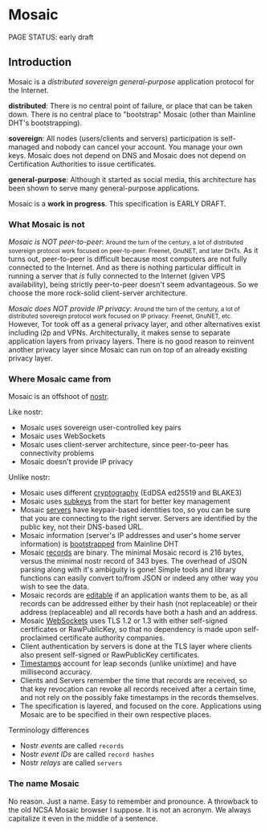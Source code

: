 # Mosaic

<status>PAGE STATUS: early draft</status>

## Introduction

Mosaic is a *distributed* *sovereign* *general-purpose* application protocol for the Internet.

**distributed**: There is no central point of failure, or place that can be taken down. There is no central place to "bootstrap" Mosaic (other than Mainline DHT's bootstrapping).

**sovereign**: All nodes (users/clients and servers) participation is self-managed and nobody can cancel your account. You manage your own keys. Mosaic does not depend on DNS and Mosaic does not depend on Certification Authorities to issue certificates.

**general-purpose**: Although it started as social media, this architecture has been shown to serve many general-purpose applications.

Mosaic is a **work in progress**.  This specification is EARLY DRAFT.

### What Mosaic is not

*Mosaic is NOT peer-to-peer*: <small>Around the turn of the century, a lot of distributed sovereign protocol work focused on peer-to-peer:  Freenet, GnuNET, and later DHTs.</small> As it turns out, peer-to-peer is difficult because most computers are not fully connected to the Internet. And as there is nothing particular difficult in running a server that *is* fully connected to the Internet (given VPS availability), being strictly peer-to-peer doesn't seem advantageous. So we choose the more rock-solid client-server architecture.

*Mosaic does NOT provide IP privacy*: <small>Around the turn of the century, a lot of distributed sovereign protocol work focused on IP privacy: Freenet, GnuNET, etc.</small>  However, Tor took off as a general privacy layer, and other alternatives exist including i2p and VPNs.  Architecturally, it makes sense to separate application layers from privacy layers.  There is no good reason to reinvent another privacy layer since Mosaic can run on top of an already existing privacy layer.

### Where Mosaic came from

Mosaic is an offshoot of [nostr](https://github.com/nostr-protocol).

Like nostr:

* Mosaic uses sovereign user-controlled key pairs
* Mosaic uses WebSockets
* Mosaic uses client-server architecture, since peer-to-peer has connectivity problems
* Mosaic doesn't provide IP privacy

Unlike nostr:

* Mosaic uses different [cryptography](cryptography.md) (EdDSA ed25519 and BLAKE3)
* Mosaic uses [subkeys](identity.md#master-keys-and-subkeys) from the start for better key management
* Mosaic [servers](identity.md#users-and-servers) have keypair-based identities too, so you can be sure that
  you are connecting to the right server. Servers are identified by the
  public key, not their DNS-based URL.
* Mosaic information (server's IP addresses and user's home server information)
  is [bootstrapped](bootstrap.md) from Mainline DHT
* Mosaic [records](record.md) are binary. The minimal Mosaic record is
  216 bytes, versus the minimal nostr record of 343 byes. The overhead of JSON
  parsing along with it's ambiguity is gone! Simple tools and library
  functions can easily convert to/from JSON or indeed any other way you wish
  to see the data.
* Mosaic records are [editable](reference.md) if an application wants them to
  be, as all records can be addressed either by their hash (not replaceable)
  or their address (replaceable) and all records have both a hash and an
  address.
* Mosaic [WebSockets](websockets.md) uses TLS 1.2 or 1.3 with either
  self-signed certificates or RawPublicKey, so that no dependency is made upon
  self-proclaimed certificate authority companies.
* Client authentication by servers is done at the TLS layer where clients
  also present self-signed or RawPublicKey certificates.
* [Timestamps](timestamps.md) account for leap seconds (unlike unixtime) and
  have millisecond accuracy.
* Clients and Servers remember the time that records are received, so that
  key revocation can revoke all records received after a certain time,
  and not rely on the possibly fake timestamps in the records themselves.
* The specification is layered, and focused on the core. Applications using
  Mosaic are to be specified in their own respective places.
  
Terminology differences

* Nostr *events* are called `records`
* Nostr *event IDs* are called `record hashes`
* Nostr *relays* are called `servers`

### The name Mosaic

No reason. Just a name. Easy to remember and pronounce. A throwback to
the old NCSA Mosaic browser I suppose. It is not an acronym. We always
capitalize it even in the middle of a sentence.
